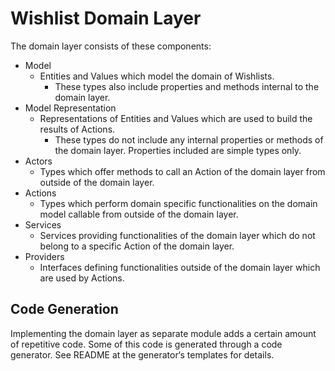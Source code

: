 # Wishlist Domain Layer

The domain layer consists of these components:

  * Model
    * Entities and Values which model the domain of Wishlists.
      * These types also include properties and methods internal to the domain layer.
  * Model Representation
    * Representations of Entities and Values which are used to build the results of Actions.
      * These types do not include any internal properties or methods of the domain layer. Properties included are simple types only.
  * Actors
    * Types which offer methods to call an Action of the domain layer from outside of the domain layer.
  * Actions
    * Types which perform domain specific functionalities on the domain model callable from outside of the domain layer.
  * Services
    * Services providing functionalities of the domain layer which do not belong to a specific Action of the domain layer.
  * Providers
    * Interfaces defining functionalities outside of the domain layer which are used by Actions.

## Code Generation

Implementing the domain layer as separate module adds a certain amount of repetitive code. Some of this code is generated through a code generator. See README at the generator‘s templates for details.
